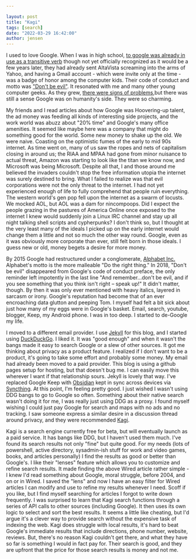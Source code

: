 ```yaml
---

layout: post
title: "Kagi"
tags: [search]
date: "2022-03-29 16:42:00"
author: jensen
---
```


I used to love Google. When I was in high school, [to google was already in use as a transitive verb](https://en.wikipedia.org/wiki/Google_(verb)) though not yet officially recognized as it would be a few years later, they had already sent AltaVista screaming into the arms of Yahoo, and having a Gmail account - which were invite only at the time - was a badge of honor among the computer kids. Their code of conduct and motto was ["Don't be evil"](https://en.wikipedia.org/wiki/Don%27t_be_evil). It resonated with me and many other young computer geeks. As they grew, [there were signs of problems](https://www.wired.com/2003/01/google-10/),but there was still a sense Google was on humanity's side. They were so charming. 

My friends and I read articles about how Google was Hoovering-up talent, the ad money was feeding all kinds of interesting side projects, and the work world was abuzz about "20% time" and Google's many office amenities. It seemed like maybe here was a company that might do something good for the world. Some new money to shake up the old. We were naive. Coasting on the optimistic fumes of the early to mid 90s internet. As time went on, many of us saw the ropes and nets of capitalism closing in around us; the RIAA and MPAA had gone from minor nuisance to actual threat, Amazon was starting to look like the titan we know now, and Microsoft was being Microsoft. Despite all that, I and those around me believed the invaders couldn't stop the free information utopia the internet was surely destined to bring. What I failed to realize was that evil corporations were not the only threat to the internet. I had not yet experienced enough of life to fully comprehend that people ruin everything. The western world's gen pop fell upon the internet as a swarm of locusts. We mocked AOL, but AOL was a dam for nincompoops. Did I expect the people grazing in the pastures of America Online once exposed to the internet I knew would suddenly join a Linux IRC channel and stay up all night talking shell scripts and cypherpunks? I don't think so, but I thought at the very least many of the ideals I picked up on the early internet would change them a little and not so much the other way round. Google, even as it was obviously more corporate than ever, still felt born in those ideals. I guess new or old, money begets a desire for more money. 

By 2015 Google had restructured under a conglomerate, [Alphabet Inc.](https://en.wikipedia.org/wiki/Alphabet_Inc.) Alphabet's motto is the more malleable "Do the right thing." In 2018, "Don't be evil" disappeared from Google's code of conduct preface, the only reminder left impotently in the last line "And remember...don't be evil, and if you see something that you think isn't right – speak up!" It didn't matter, though. By then it was only ever mentioned with heavy italics, layered in sarcasm or irony. Google's reputation had become that of an ever encroaching data glutton and peeping Tom. I myself had felt a bit sick about just how many of my eggs were in Google's basket. Email, search, youtube, blogger, Keep, my Android phone. I was in too deep. I started to de-Google my life. 

I moved to a different email provider. I use [Jekyll](https://jekyllrb.com/) for this blog, and I started using [DuckDuckGo](https://duckduckgo.com/). I liked it. It was "good enough" and when it wasn't the bangs made it easy to search Google or a slew of other sources. It got me thinking about privacy as a product feature. I realized if I don't want to be a product, it's going to take some effort and probably some money. My email had already been moved to a paid provider. This blog is using a github pages setup for hosting, but that doesn't bug me. I can easily move this wherever I want if that relationship sours. Jekyll is lovely that way. I've replaced Google Keep with [Obsidian](https://obsidian.md/) kept in sync across devices via [Syncthing](https://syncthing.net/). At this point, I'm feeling pretty good. I just wished I wasn't using DDG bangs to go to Google so often. Something about their native search wasn't doing it for me, I was really just using DDG as a proxy. I found myself wishing I could just pay Google for search and maps with no ads and no tracking. I saw someone express a similar desire in a discussion thread around privacy, and they were recommended [Kagi](https://kagi.com/). 

Kagi is a search engine currently free for beta, but will eventually launch as a paid service. It has bangs like DDG, but I haven't used them much. I've found its search results not only "fine" but quite good. For my needs (lots of powershell, active directory, sysadmin-ish stuff for work and video games, books, and articles personally) I find the results as good or better than Google's. I like their "lenses" feature which allows you to customize and refine search results. It made finding the above Wired article rather simple - I knew I'd read something about Google, moral struggle, before 2004, and on or in Wired. I saved the "lens" and now I have an easy filter for Wired articles I can modify and use to refine my results whenever I need. Scoff if you like, but I find myself searching for articles I forgot to write down frequently. I was surprised to learn that Kagi search functions through a series of API calls to other sources (including Google). It then uses its own logic to select and sort the best results. It seems a little like cheating, but I'd argue it's a clever way to provide search without the expensive task of indexing the web. Kagi does struggle with local results, it's hard to beat Google's immediate results that include directions, phone number, website, reviews. But, there's no reason Kagi couldn't get there, and what they have so far is something I would in fact pay for. Their search is good, and they are upfront that the price for those search results is money and not me.